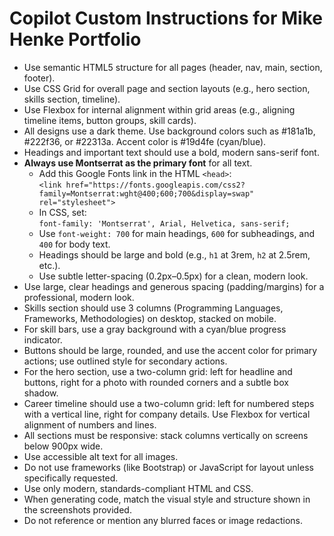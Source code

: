 # Copilot Custom Instructions for Mike Henke Portfolio

- Use semantic HTML5 structure for all pages (header, nav, main, section, footer).
- Use CSS Grid for overall page and section layouts (e.g., hero section, skills section, timeline).
- Use Flexbox for internal alignment within grid areas (e.g., aligning timeline items, button groups, skill cards).
- All designs use a dark theme. Use background colors such as #181a1b, #222f36, or #22313a. Accent color is #19d4fe (cyan/blue).
- Headings and important text should use a bold, modern sans-serif font.
- **Always use Montserrat as the primary font** for all text.
  - Add this Google Fonts link in the HTML `<head>`:  
    `<link href="https://fonts.googleapis.com/css2?family=Montserrat:wght@400;600;700&display=swap" rel="stylesheet">`
  - In CSS, set:  
    `font-family: 'Montserrat', Arial, Helvetica, sans-serif;`
  - Use `font-weight: 700` for main headings, `600` for subheadings, and `400` for body text.
  - Headings should be large and bold (e.g., `h1` at 3rem, `h2` at 2.5rem, etc.).
  - Use subtle letter-spacing (0.2px–0.5px) for a clean, modern look.
- Use large, clear headings and generous spacing (padding/margins) for a professional, modern look.
- Skills section should use 3 columns (Programming Languages, Frameworks, Methodologies) on desktop, stacked on mobile.
- For skill bars, use a gray background with a cyan/blue progress indicator.
- Buttons should be large, rounded, and use the accent color for primary actions; use outlined style for secondary actions.
- For the hero section, use a two-column grid: left for headline and buttons, right for a photo with rounded corners and a subtle box shadow.
- Career timeline should use a two-column grid: left for numbered steps with a vertical line, right for company details. Use Flexbox for vertical alignment of numbers and lines.
- All sections must be responsive: stack columns vertically on screens below 900px wide.
- Use accessible alt text for all images.
- Do not use frameworks (like Bootstrap) or JavaScript for layout unless specifically requested.
- Use only modern, standards-compliant HTML and CSS.
- When generating code, match the visual style and structure shown in the screenshots provided.
- Do not reference or mention any blurred faces or image redactions.
